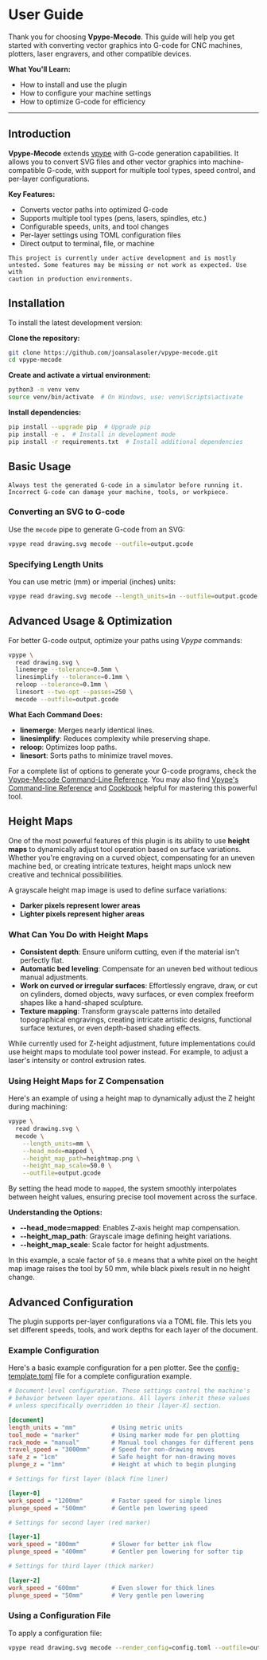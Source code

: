 # User Guide

Thank you for choosing **Vpype-Mecode**. This guide will help you get
started with converting vector graphics into G-code for CNC machines,
plotters, laser engravers, and other compatible devices.

**What You'll Learn:**

* How to install and use the plugin
* How to configure your machine settings
* How to optimize G-code for efficiency

---

## Introduction

**Vpype-Mecode** extends [vpype](https://github.com/abey79/vpype) with
G-code generation capabilities. It allows you to convert SVG files and
other vector graphics into machine-compatible G-code, with support for
multiple tool types, speed control, and per-layer configurations.

**Key Features:**

* Converts vector paths into optimized G-code
* Supports multiple tool types (pens, lasers, spindles, etc.)
* Configurable speeds, units, and tool changes
* Per-layer settings using TOML configuration files
* Direct output to terminal, file, or machine

```{warning}
This project is currently under active development and is mostly
untested. Some features may be missing or not work as expected. Use with
caution in production environments.
```

## Installation

To install the latest development version:

**Clone the repository:**

```bash
git clone https://github.com/joansalasoler/vpype-mecode.git
cd vpype-mecode
```

**Create and activate a virtual environment:**

```bash
python3 -m venv venv
source venv/bin/activate  # On Windows, use: venv\Scripts\activate
```

**Install dependencies:**

```bash
pip install --upgrade pip  # Upgrade pip
pip install -e .  # Install in development mode
pip install -r requirements.txt  # Install additional dependencies
```

## Basic Usage

```{warning}
Always test the generated G-code in a simulator before running it.
Incorrect G-code can damage your machine, tools, or workpiece.
```

### Converting an SVG to G-code

Use the `mecode` pipe to generate G-code from an SVG:

```bash
vpype read drawing.svg mecode --outfile=output.gcode
```

### Specifying Length Units

You can use metric (mm) or imperial (inches) units:

```bash
vpype read drawing.svg mecode --length_units=in --outfile=output.gcode
```

## Advanced Usage & Optimization

For better G-code output, optimize your paths using *Vpype* commands:

```bash
vpype \
  read drawing.svg \
  linemerge --tolerance=0.5mm \
  linesimplify --tolerance=0.1mm \
  reloop --tolerance=0.1mm \
  linesort --two-opt --passes=250 \
  mecode --outfile=output.gcode
```

**What Each Command Does:**

* **linemerge**: Merges nearly identical lines.
* **linesimplify**: Reduces complexity while preserving shape.
* **reloop**: Optimizes loop paths.
* **linesort**: Sorts paths to minimize travel moves.

For a complete list of options to generate your G-code programs, check
the [Vpype-Mecode Command-Line Reference](cli). You may also find
[Vpype's Command-line Reference](https://vpype.readthedocs.io/en/latest/reference.html)
and
[Cookbook](https://vpype.readthedocs.io/en/latest/cookbook.html)
helpful for mastering this powerful tool.

## Height Maps

One of the most powerful features of this plugin is its ability to use
**height maps** to dynamically adjust tool operation based on surface
variations. Whether you're engraving on a curved object, compensating
for an uneven machine bed, or creating intricate textures, height maps
unlock new creative and technical possibilities.

A grayscale height map image is used to define surface variations:

* **Darker pixels represent lower areas**
* **Lighter pixels represent higher areas**

### What Can You Do with Height Maps

* **Consistent depth**: Ensure uniform cutting, even if the material
  isn't perfectly flat.
* **Automatic bed leveling**: Compensate for an uneven bed without
  tedious manual adjustments.
* **Work on curved or irregular surfaces**: Effortlessly engrave, draw,
  or cut on cylinders, domed objects, wavy surfaces, or even complex
  freeform shapes like a hand-shaped sculpture.
* **Texture mapping**: Transform grayscale patterns into detailed
  topographical engravings, creating intricate artistic designs,
  functional surface textures, or even depth-based shading effects.

While currently used for Z-height adjustment, future implementations
could use height maps to modulate tool power instead. For example,
to adjust a laser's intensity or control extrusion rates.

### Using Height Maps for Z Compensation

Here's an example of using a height map to dynamically adjust the Z
height during machining:

```bash
vpype \
  read drawing.svg \
  mecode \
    --length_units=mm \
    --head_mode=mapped \
    --height_map_path=heightmap.png \
    --height_map_scale=50.0 \
    --outfile=output.gcode
```

By setting the head mode to `mapped`, the system smoothly interpolates
between height values, ensuring precise tool movement across the surface.

**Understanding the Options:**

* **--head_mode=mapped**: Enables Z-axis height map compensation.
* **--height_map_path**: Grayscale image defining height variations.
* **--height_map_scale**: Scale factor for height adjustments.

In this example, a scale factor of `50.0` means that a white pixel on
the height map image raises the tool by 50 mm, while black pixels result
in no height change.

## Advanced Configuration

The plugin supports per-layer configurations via a TOML file. This lets
you set different speeds, tools, and work depths for each layer of
the document.

### Example Configuration

Here's a basic example configuration for a pen plotter. See the
[config-template.toml](config.md) file for a complete configuration
example.

```ini
# Document-level configuration. These settings control the machine's
# behavior between layer operations. All layers inherit these values
# unless specifically overridden in their [layer-X] section.

[document]
length_units = "mm"          # Using metric units
tool_mode = "marker"         # Using marker mode for pen plotting
rack_mode = "manual"         # Manual tool changes for different pens
travel_speed = "3000mm"      # Speed for non-drawing moves
safe_z = "1cm"               # Safe height for non-drawing moves
plunge_z = "1mm"             # Height at which to begin plunging

# Settings for first layer (black fine liner)

[layer-0]
work_speed = "1200mm"        # Faster speed for simple lines
plunge_speed = "500mm"       # Gentle pen lowering speed

# Settings for second layer (red marker)

[layer-1]
work_speed = "800mm"         # Slower for better ink flow
plunge_speed = "400mm"       # Gentler pen lowering for softer tip

# Settings for third layer (thick marker)

[layer-2]
work_speed = "600mm"         # Even slower for thick lines
plunge_speed = "50mm"        # Very gentle pen lowering
```

### Using a Configuration File

To apply a configuration file:

```bash
vpype read drawing.svg mecode --render_config=config.toml --outfile=output.gcode
```